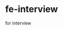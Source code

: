 # fe-interview
for interview

<!-- https://mp.weixin.qq.com/s/SzoLdWj0D52yROrC40esoQ 大量文章汇总 -->
<!-- https://juejin.cn/post/6844903896637259784 一个合格(优秀)的前端都应该阅读这些文章 -->
